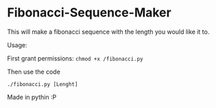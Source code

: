 # Fibonacci-Sequence-Maker
This will make a fibonacci sequence with the length you would like it to.

Usage:


First grant permissions:
   ```chmod +x /fibonacci.py```

Then use the code
    
   ```./fibonacci.py [Lenght]```
   
   

Made in pythin :P
